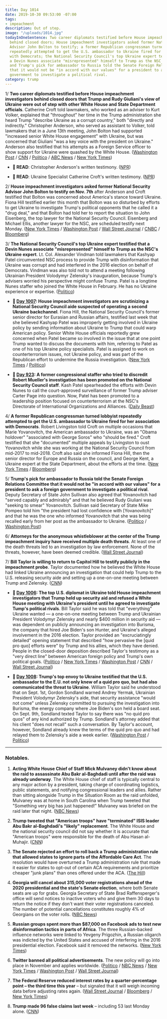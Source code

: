 ```yaml
---
title: Day 1014
date: 2019-10-30 09:53:00 -07:00
tags:
- impeachment
description: Out of step.
image: "/uploads/1014.jpg"
todayInOneSentence: Two career diplomats testified before House impeachment investigators
  behind closed doors; House impeachment investigators asked former National Security
  Advisor John Bolton to testify; a former Republican congressman turned lobbyist
  repeatedly attempted to get the U.S. ambassador to Ukraine fired for her association
  with Democrats; the National Security Council's top Ukraine expert testified that
  a Devin Nunes associate "misrepresented" himself to Trump as the NSC's Ukraine expert;
  and Trump's pick for ambassador to Russia told the Senate Foreign Relations Committee
  that it would not be "in accord with our values" for a president to ask a foreign
  government to investigate a political rival.
category: trump
---
```


1/ **Two career diplomats testified before House impeachment investigators behind closed doors that Trump and Rudy Giuliani's view of Ukraine were out of step with other White House and State Department officials**. Catherine Croft told lawmakers, who worked as an adviser to Kurt Volker, explained that "throughout" her time in the Trump administration she heard Trump "describe Ukraine as a corrupt country," both "directly and indirectly." Christopher Anderson, who served as assistant to Volker, told lawmakers that in a June 13th meeting, John Bolton had supported "increased senior White House engagement" with Ukraine, but was concerned that Giuliani "was a key voice with the president on Ukraine." Anderson also testified that his attempts as a Foreign Service officer to show support for Ukraine were quashed by the White House. ([Washington Post](https://www.washingtonpost.com/world/national-security/testimony-from-career-diplomats-to-outline-trumps-dark-view-of-ukraine/2019/10/29/1681d293-f23c-476a-bdd8-35244e23d66a_story.html) / [CNN](https://www.cnn.com/2019/10/30/politics/foreign-service-officers-deposition-rudy-giuliani-john-bolton/index.html) / [Politico](https://www.politico.com/news/2019/10/30/state-department-trump-shadow-diplomacy-ukraine-061641) / [ABC News](https://abcnews.go.com/Politics/state-department-officials-set-testify-trump-impeachment-probe/story?id=66618874) / [New York Times](https://www.nytimes.com/2019/10/30/us/politics/trump-impeachment-inquiry-updates.html))

* **📝 READ**: Christopher Anderson's written testimony. ([NPR](https://www.npr.org/2019/10/30/774552056/read-christopher-andersons-written-testimony-in-impeachment-inquiry))

* **📝 READ**: Ukraine Specialist Catherine Croft's written testimony. ([NPR](https://www.npr.org/2019/10/30/774544638/read-ukraine-specialist-catherine-crofts-written-testimony-in-impeachment-inquir))

2/ **House impeachment investigators asked former National Security Advisor John Bolton to testify on Nov. 7th** after Anderson and Croft testified that Bolton was concerned about America's stance toward Ukraine. Fiona Hill testified earlier this month that Bolton was so disturbed by efforts to get Ukraine to investigate Trump's political opponents that he called it a "drug deal," and that Bolton had told her to report the situation to John Eisenberg, the top lawyer for the National Security Council. Eisenberg and Michael Ellis, another lawyer for the NSC, are scheduled testify next Monday. ([New York Times](https://www.nytimes.com/2019/10/30/us/politics/trump-impeachment-inquiry-updates.html) / [Washington Post](https://www.washingtonpost.com/politics/trump-impeachment-inquiry-live-updates/2019/10/30/4967f32c-fa94-11e9-ac8c-8eced29ca6ef_story.html) / [Wall Street Journal](https://www.wsj.com/articles/ukraine-adviser-to-testify-john-bolton-warned-u-s-diplomats-about-giuliani-11572426000) / [CNBC](https://www.cnbc.com/2019/10/30/date-set-for-john-bolton-testimony-in-trump-impeachment-probe.html) / [Bloomberg](https://www.bloomberg.com/news/articles/2019-10-30/aide-to-say-bolton-saw-giuliani-obstacle-impeachment-update))

3/ **The National Security Council's top Ukraine expert testified that a Devin Nunes associate "misrepresented" himself to Trump as the NSC's Ukraine expert**. Lt. Col. Alexander Vindman told lawmakers that Kashyap Patel circumvented NSC process to provide Trump with disinformation that Ukraine was corrupt and had interfered in the 2016 election on behalf of Democrats. Vindman was also told not to attend a meeting following Ukrainian President Volodymyr Zelensky's inauguration, because Trump's advisers worried his perspective might confuse Trump. Patel is a longtime Nunes staffer who joined the White House in February. He has no Ukraine experience or expertise. ([Politico](https://www.politico.com/news/2019/10/30/nunes-acolyte-misrepresented-himself-to-trump-as-ukraine-expert-061763))

* **📌 [Day 1007](https://whatthefuckjusthappenedtoday.com/2019/10/23/day-1007/#4-house-impeachment-investigators-ar): House impeachment investigators are scrutinizing a National Security Council aide suspected of operating a second Ukraine backchannel**. Fiona Hill, the National Security Council's former senior director for Eurasian and Russian affairs, testified last week that she believed Kashyap Patel was improperly getting involved in Ukraine policy by sending information about Ukraine to Trump that could warp American policy. Senior White House officials reportedly grew concerned when Patel became so involved in the issue that at one point Trump wanted to discuss the documents with him, referring to Patel as one of his top Ukraine policy specialists. Patel is assigned to work on counterterrorism issues, not Ukraine policy, and was part of the Republican effort to undermine the Russia investigation. ([New York Times](https://www.nytimes.com/2019/10/23/us/politics/kash-patel-ukraine.html) / [Politico](https://www.politico.com/news/2019/10/23/nunes-protege-ukraine-trump-055837))

* **📌 [Day 923](https://whatthefuckjusthappenedtoday.com/2019/07/31/day-923/#4-a-former-congressional-staffer-who): A former congressional staffer who tried to discredit Robert Mueller's investigation has been promoted on the National Security Council staff**. Kash Patel spearheaded the efforts with Devin Nunes to call the court-approved surveillance of former Trump adviser Carter Page into question. Now, Patel has been promoted to a leadership position focused on counterterrorism at the NSC's Directorate of International Organizations and Alliances. ([Daily Beast](https://www.thedailybeast.com/kash-patel-devin-nunes-ally-who-fought-russia-probe-gets-senior-white-house-national-security-job))

4/ **A former Republican congressman turned lobbyist repeatedly attempted to get the U.S. ambassador to Ukraine fired for her association with Democrats**. Robert Livingston told Croft on multiple occasions that Marie Yovanovitch, the American ambassador to Ukraine, was an "Obama holdover" "associated with George Soros" who "should be fired." Croft testified that she "documented" multiple appeals by Livingston to oust Yovanovitch while she was working at the National Security Council from mid-2017 to mid-2018. Croft also said she informed Fiona Hill, then the senior director for Europe and Russia on the council, and George Kent, a Ukraine expert at the State Department, about the efforts at the time. ([New York Times](https://www.nytimes.com/2019/10/30/us/politics/robert-livingston-ukraine-impeachment.html) / [Bloomberg](https://www.bloomberg.com/news/articles/2019-10-30/aide-to-say-bolton-saw-giuliani-obstacle-impeachment-update))

5/ **Trump's pick for ambassador to Russia told the Senate Foreign Relations Committee that it would not be "in accord with our values" for a president to ask a foreign government to investigate a political rival**. Deputy Secretary of State John Sullivan also agreed that Yovanovitch had "served capably and admirably" and that he believed Rudy Giuliani was "seeking to smear" Yovanovitch. Sullivan said Secretary of State Mike Pompeo told him "the president had lost confidence with \[Yovanovitch\]" and that he was the one who informed Yovanovitch that she was being recalled early from her post as the ambassador to Ukraine. ([Politico](https://www.politico.com/news/2019/10/30/john-sullivan-ukraine-phone-call-061694) / [Washington Post](https://www.washingtonpost.com/national-security/senate-democrats-grill-trumps-ambassador-pick-on-ukraine-impeachment/2019/10/30/351a00fa-fb1f-11e9-8190-6be4deb56e01_story.html))

6/ **Attorneys for the anonymous whistleblower at the center of the Trump impeachment inquiry have received multiple death threats**. At least one of the death threats led to an investigation by law enforcement. None of the threats, however, have been deemed credible. ([Wall Street Journal](https://www.wsj.com/articles/house-panels-hear-officialsconcerns-about-trumps-ukraine-call-11572357591?emailToken=e0357b8f04bf73dd5f3d067eda93320c8ggzngH47s6DK\+exBp5BwYZ3e7RvGTlJsMPpmJg\+2GJzrJt859vIIP0sTfpi\+imgrIjRVeXlCPhttZb4bt7htxO\+Ry4LiOuvXRAfxkYoCrlcNk/Ckn\+HP70IQcHrfmbK&reflink=article_copyURL_share))

7/ **Bill Taylor is willing to return to Capitol Hill to testify publicly in the impeachment probe**. Taylor documented how he believed the White House had linked Ukraine announcing an investigation that could help Trump to the U.S. releasing security aide and setting up a one-on-one meeting between Trump and Zelensky. ([CNN](https://www.cnn.com/2019/10/30/politics/bill-taylor-willing-testify-publicly/index.html))

* **📌 [Day 1006](https://whatthefuckjusthappenedtoday.com/2019/10/22/day-1006/#1-the-top-u-s-diplomat-in-ukraine-to): The top U.S. diplomat in Ukraine told House impeachment investigators that Trump held up security aid and refused a White House meeting with Ukraine's president until he agreed to investigate Tump's political rivals**. Bill Taylor said he was told that "everything" Ukraine wanted — a one-on-one meeting between Trump and Ukrainian President Volodymyr Zelensky and nearly $400 million in security aid — was dependent on publicly announcing an investigation into Burisma, the company that hired Joe Biden's son Hunter, and Ukraine's alleged involvement in the 2016 election. Taylor provided an "excruciatingly detailed" opening statement that described "how pervasive the \[quid pro quo\] efforts were" by Trump and his allies, which they have denied. People in the closed-door deposition described Taylor's testimony as a "very direct line" between American foreign policy and Trump's own political goals. ([Politico](https://www.politico.com/news/2019/10/22/william-taylor-ukraine-testimony-trump-054259) / [New York Times](https://www.nytimes.com/2019/10/22/us/trump-impeachment-ukraine.html) / [Washington Post](https://www.washingtonpost.com/powerpost/diplomat-who-raised-alarm-about-withholding-aid-to-ukraine-testifies-in-impeachment-probe/2019/10/22/086fb850-f436-11e9-8cf0-4cc99f74d127_story.html) / [CNN](https://www.cnn.com/2019/10/22/politics/bill-taylor-deposition-text-messages/) / [Wall Street Journal](https://www.wsj.com/articles/diplomat-to-face-questions-about-ukraine-aid-concerns-11571750496))

* **📌 [Day 1008](https://whatthefuckjusthappenedtoday.com/2019/10/24/day-1008/#3-trumps-top-envoy-to-ukraine-testif): Trump's top envoy to Ukraine testified that the U.S. ambassador to the E.U. not only knew of a quid pro quo, but had also communicated the threat to Ukraine**. William Taylor said he understood that on Sept. 1st, Gordon Sondland warned Andrey Yermak, Ukrainian President Volodymyr Zelensky's aide, that security assistance "would not come" unless Zelensky committed to pursuing the investigation into Burisma, the energy company where Joe Biden's son held a board seat. On Sept. 9th, Sondland texted Taylor to say there was "no quid pro quos" of any kind authorized by Trump. Sondland's attorney added that his client "does not recall" such a conversation. By Taylor's account, however, Sondland already knew the terms of the quid pro quo and had relayed them to Zelensky's aide a week earlier. ([Washington Post](https://www.washingtonpost.com/national-security/us-ambassador-to-eu-does-not-recall-threatening-ukraine-over-funding-attorney-says/2019/10/23/d2232f9e-f5c4-11e9-8cf0-4cc99f74d127_story.html) / [Politico](https://www.politico.com/news/2019/10/23/gordon-sondland-william-taylor-ukraine-testimony-055825))

---

### Notables.

1. **Acting White House Chief of Staff Mick Mulvaney didn't know about the raid to assassinate Abu Bakr al-Baghdadi until after the raid was already underway**. The White House chief of staff is typically central to any major action by a president, taking charge of coordinating logistics, public statements, and notifying congressional leaders and allies. Rather than sitting alongside Trump in the Situation Room as the raid unfolded, Mulvaney was at home in South Carolina when Trump tweeted that "Something very big has just happened!" Mulvaney was briefed on the raid later that night. ([NBC News](https://www.nbcnews.com/politics/white-house/mulvaney-was-left-dark-al-baghdadi-operation-n1073731))

2. **Trump tweeted that "American troops" have "terminated" ISIS leader Abu Bakr al-Baghdadi's "likely" replacement**. The White House and the national security council did not say whether it is accurate that "American troops" were responsible for the death of Abu Hasan al-Muhajir. ([CNN](https://www.cnn.com/2019/10/29/politics/trump-al-muhajir-dead/index.html))

3. **The Senate rejected an effort to roll back a Trump administration rule that allowed states to ignore parts of the Affordable Care Act**. The resolution would have overturned a Trump administration rule that made it easier for states to opt-out of certain ACA requirements and prioritize cheaper "junk plans" than ones offered under the ACA. ([The Hill](https://thehill.com/homenews/senate/468124-senate-blocks-effort-to-roll-back-trumps-obamacare-rule))

4. **Georgia will cancel about 315,000 voter registrations ahead of the 2020 presidential and the state's Senate election**, where both Senate seats are up for grabs. Georgia Secretary of State Brad Raffensperger's office will send notices to inactive voters who and give them 30 days to return the notice if they don't want their voter registrations canceled. The number of potential cancellations constitutes roughly 4% of Georgians on the voter rolls. ([NBC News](https://www.nbcnews.com/politics/politics-news/georgia-plans-remove-over-300-000-inactive-voters-its-rolls-n1073626))

5. **Russian groups spent more than $87,000 on Facebook ads to test new disinformation tactics in parts of Africa**. The three Russian-backed influence networks were linked to Yevgeny Prigozhin, a Russian oligarch was indicted by the United States and accused of interfering in the 2016 presidential election. Facebook said it removed the networks. ([New York Times](https://www.nytimes.com/2019/10/30/technology/russia-facebook-disinformation-africa.html))

6. **Twitter banned all political advertisements**. The new policy will go into place in November and applies worldwide. ([Politico](https://www.politico.com/news/2019/10/30/twitter-dropping-all-political-ads-000308) / [NBC News](https://www.nbcnews.com/tech/tech-news/twitter-stop-accepting-political-ads-n1074171) / [New York Times](https://www.nytimes.com/2019/10/30/technology/twitter-political-ads-ban.html) / [Washington Post](https://www.washingtonpost.com/technology/2019/10/30/twitter-ban-all-political-ads-amid-election-uproar/) / [Wall Street Journal](https://www.wsj.com/articles/twitter-to-no-longer-accept-political-ads-11572466313))

7. **The Federal Reserve reduced interest rates by a quarter-percentage point – the third time this year** – but signaled that it will weigh incoming data before adjusting rates again. ([Wall Street Journal](https://www.wsj.com/articles/fed-cuts-rates-by-quarter-point-11572458556) / [Bloomberg](https://www.bloomberg.com/news/articles/2019-10-30/fed-cuts-rates-by-quarter-point-while-hinting-at-a-policy-pause) / [New York Times](https://www.nytimes.com/2019/10/30/business/economy/federal-reserve-interest-rates.html))

8. **Trump made 96 false claims last week** – including 53 last Monday alone. ([CNN](https://www.cnn.com/2019/10/30/politics/fact-check-trump-96-false-claims-ukraine/))